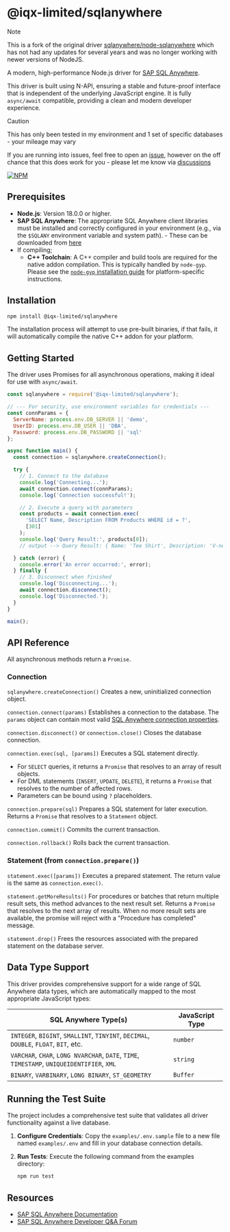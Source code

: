 # @iqx-limited/sqlanywhere

> [!NOTE]
> This is a fork of the original driver [sqlanywhere/node-sqlanywhere](https://github.com/sqlanywhere/node-sqlanywhere) which has not had any updates for several years and was no longer working with newer versions of NodeJS.

A modern, high-performance Node.js driver for [SAP SQL Anywhere](https://www.sap.com/products/sql-anywhere.html).

This driver is built using N-API, ensuring a stable and future-proof interface that is independent of the underlying JavaScript engine. It is fully `async/await` compatible, providing a clean and modern developer experience.

> [!CAUTION]
> This has only been tested in my environment and 1 set of specific databases - your mileage may vary
>
> If you are running into issues, feel free to open an [issue](https://github.com/gareth-johnstone/node-sqlanywhere/issues), however on the off chance that this does work for you - please let me know via [discussions](https://github.com/gareth-johnstone/node-sqlanywhere/discussions)

[![NPM](https://nodei.co/npm/@iqx-limited/sqlanywhere.svg?compact=true)](https://nodei.co/npm/@iqx-limited/sqlanywhere/)

## Prerequisites

* **Node.js**: Version 18.0.0 or higher.
* **SAP SQL Anywhere**: The appropriate SQL Anywhere client libraries must be installed and correctly configured in your environment (e.g., via the `$SQLANY` environment variable and system path). - These can be downloaded from [here](https://help.sap.com/docs/SUPPORT_CONTENT/sqlany/3362971128.html?locale=en-US)
* If compiling;
  * **C++ Toolchain**: A C++ compiler and build tools are required for the native addon compilation. This is typically handled by `node-gyp`. Please see the [`node-gyp` installation guide](https://github.com/nodejs/node-gyp#installation) for platform-specific instructions.

## Installation

```sh
npm install @iqx-limited/sqlanywhere
```

The installation process will attempt to use pre-built binaries, if that fails, it will automatically compile the native C++ addon for your platform.

## Getting Started

The driver uses Promises for all asynchronous operations, making it ideal for use with `async/await`.

```javascript
const sqlanywhere = require('@iqx-limited/sqlanywhere');

// --- For security, use environment variables for credentials ---
const connParams = {
  ServerName: process.env.DB_SERVER || 'demo',
  UserID: process.env.DB_USER || 'DBA',
  Password: process.env.DB_PASSWORD || 'sql'
};

async function main() {
  const connection = sqlanywhere.createConnection();

  try {
    // 1. Connect to the database
    console.log('Connecting...');
    await connection.connect(connParams);
    console.log('Connection successful!');

    // 2. Execute a query with parameters
    const products = await connection.exec(
      'SELECT Name, Description FROM Products WHERE id = ?',
      [301]
    );
    console.log('Query Result:', products[0]);
    // output --> Query Result: { Name: 'Tee Shirt', Description: 'V-neck' }

  } catch (error) {
    console.error('An error occurred:', error);
  } finally {
    // 3. Disconnect when finished
    console.log('Disconnecting...');
    await connection.disconnect();
    console.log('Disconnected.');
  }
}

main();
```

## API Reference

All asynchronous methods return a `Promise`.

### Connection

`sqlanywhere.createConnection()`
Creates a new, uninitialized connection object.

`connection.connect(params)`
Establishes a connection to the database. The `params` object can contain most valid [SQL Anywhere connection properties](https://www.google.com/search?q=http://dcx.sap.com/index.html%23sa160/en/dbadmin/da-conparm.html).

`connection.disconnect()` or `connection.close()`
Closes the database connection.

`connection.exec(sql, [params])`
Executes a SQL statement directly.

* For `SELECT` queries, it returns a `Promise` that resolves to an array of result objects.
* For DML statements (`INSERT`, `UPDATE`, `DELETE`), it returns a `Promise` that resolves to the number of affected rows.
* Parameters can be bound using `?` placeholders.

`connection.prepare(sql)`
Prepares a SQL statement for later execution. Returns a `Promise` that resolves to a `Statement` object.

`connection.commit()`
Commits the current transaction.

`connection.rollback()`
Rolls back the current transaction.

### Statement (from `connection.prepare()`)

`statement.exec([params])`
Executes a prepared statement. The return value is the same as `connection.exec()`.

`statement.getMoreResults()`
For procedures or batches that return multiple result sets, this method advances to the next result set. Returns a `Promise` that resolves to the next array of results. When no more result sets are available, the promise will reject with a "Procedure has completed" message.

`statement.drop()`
Frees the resources associated with the prepared statement on the database server.

## Data Type Support

This driver provides comprehensive support for a wide range of SQL Anywhere data types, which are automatically mapped to the most appropriate JavaScript types:

| SQL Anywhere Type(s)                                                                       | JavaScript Type                               |
| ------------------------------------------------------------------------------------------ | --------------------------------------------- |
| `INTEGER`, `BIGINT`, `SMALLINT`, `TINYINT`, `DECIMAL`, `DOUBLE`, `FLOAT`, `BIT`, etc.       | `number`                                      |
| `VARCHAR`, `CHAR`, `LONG NVARCHAR`, `DATE`, `TIME`, `TIMESTAMP`, `UNIQUEIDENTIFIER`, `XML` | `string`                                      |
| `BINARY`, `VARBINARY`, `LONG BINARY`, `ST_GEOMETRY`                                        | `Buffer`                                      |

## Running the Test Suite

The project includes a comprehensive test suite that validates all driver functionality against a live database.

1. **Configure Credentials**: Copy the `examples/.env.sample` file to a new file named `examples/.env` and fill in your database connection details.

2. **Run Tests**: Execute the following command from the examples directory:

    ```sh
    npm run test
    ```

## Resources

* [SAP SQL Anywhere Documentation](http://dcx.sap.com/)
* [SAP SQL Anywhere Developer Q\&A Forum](http://sqlanywhere-forum.sap.com/)

<!-- end list -->
